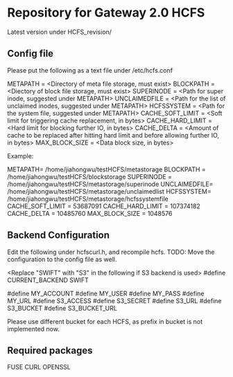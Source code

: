 Repository for Gateway 2.0 HCFS
===============================

Latest version under HCFS_revision/


Config file
-----------

Please put the following as a text file under /etc/hcfs.conf

METAPATH = <Directory of meta file storage, must exist>
BLOCKPATH = <Diectory of block file storage, must exist>
SUPERINODE = <Path for super inode, suggested under METAPATH>
UNCLAIMEDFILE = <Path for the list of unclaimed inodes, suggested under METAPATH>
HCFSSYSTEM = <Path for the system file, suggested under METAPATH>
CACHE_SOFT_LIMIT = <Soft limit for triggering cache replacement, in bytes>
CACHE_HARD_LIMIT = <Hard limit for blocking further IO, in bytes>
CACHE_DELTA = <Amount of cache to be replaced after hitting hard limit and before allowing further IO, in bytes>
MAX_BLOCK_SIZE = <Data block size, in bytes>


Example:

METAPATH= /home/jiahongwu/testHCFS/metastorage
BLOCKPATH = /home/jiahongwu/testHCFS/blockstorage
SUPERINODE = /home/jiahongwu/testHCFS/metastorage/superinode
UNCLAIMEDFILE= /home/jiahongwu/testHCFS/metastorage/unclaimedlist
HCFSSYSTEM= /home/jiahongwu/testHCFS/metastorage/hcfssystemfile  
CACHE_SOFT_LIMIT = 53687091
CACHE_HARD_LIMIT = 107374182 
CACHE_DELTA = 10485760
MAX_BLOCK_SIZE = 1048576



Backend Configuration
---------------------

Edit the following under hcfscurl.h, and recompile hcfs.
TODO: Move the configuration to the config file as well.

<Replace "SWIFT" with "S3" in the following if S3 backend is used>
#define CURRENT_BACKEND SWIFT

<For swift backend>
#define MY_ACCOUNT 
#define MY_USER 
#define MY_PASS 
#define MY_URL 

<For S3 backend>
#define S3_ACCESS 
#define S3_SECRET 
#define S3_URL 
#define S3_BUCKET 
#define S3_BUCKET_URL 
 
Please use different bucket for each HCFS, as prefix in bucket is not implemented now.


Required packages
-----------------

FUSE
CURL
OPENSSL

